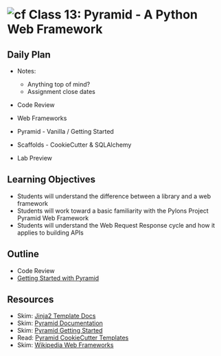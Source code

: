 # ![cf](http://i.imgur.com/7v5ASc8.png) Class 13: Pyramid - A Python Web Framework

## Daily Plan
- Notes:
    - Anything top of mind?
    - Assignment close dates

- Code Review
- Web Frameworks
- Pyramid - Vanilla / Getting Started
- Scaffolds - CookieCutter & SQLAlchemy
- Lab Preview

## Learning Objectives

- Students will understand the difference between a library and a web framework
- Students will work toward a basic familiarity with the Pylons Project Pyramid Web Framework
- Students will understand the Web Request Response cycle and how it applies to building APIs

## Outline

- Code Review
- [Getting Started with Pyramid]

<!-- links -->
[Getting Started with Pyramid]: ./notes/pyramid.md

## Resources
- Skim: [Jinja2 Template Docs](http://jinja.pocoo.org/)
- Skim: [Pyramid Documentation](https://docs.pylonsproject.org/projects/pyramid/en/latest/)
- Skim: [Pyramid Getting Started](https://docs.pylonsproject.org/projects/pyramid/en/latest/#getting-started)
- Read: [Pyramid CookieCutter Templates](https://github.com/Pylons/?q=cookiecutter)
- Skim: [Wikipedia Web Frameworks](https://en.wikipedia.org/wiki/Web_framework)
